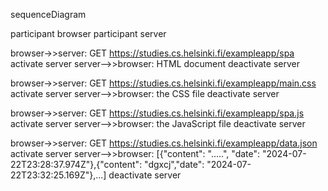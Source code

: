 sequenceDiagram 

participant browser 
participant server

  browser->>server: GET https://studies.cs.helsinki.fi/exampleapp/spa
  activate server
  server-->>browser: HTML document
  deactivate server

  browser->>server: GET https://studies.cs.helsinki.fi/exampleapp/main.css
  activate server
  server-->>browser: the CSS file
  deactivate server

  browser->>server: GET https://studies.cs.helsinki.fi/exampleapp/spa.js
  activate server
  server-->>browser: the JavaScript file
  deactivate server

  browser->>server: GET https://studies.cs.helsinki.fi/exampleapp/data.json
  activate server
  server-->>browser: [{"content": ".....", "date": "2024-07-22T23:28:37.974Z"},{"content": "dgxcj","date": "2024-07-22T23:32:25.169Z"},...]
  deactivate server
